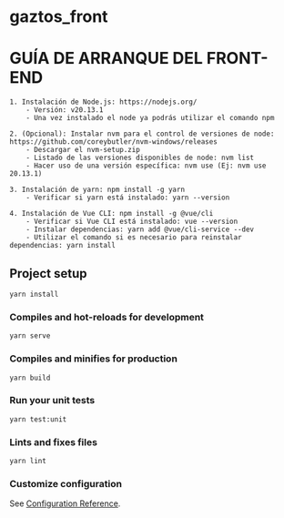 # gaztos_front

# GUÍA DE ARRANQUE DEL FRONT-END
```
1. Instalación de Node.js: https://nodejs.org/ 
    - Versión: v20.13.1
    - Una vez instalado el node ya podrás utilizar el comando npm

2. (Opcional): Instalar nvm para el control de versiones de node: https://github.com/coreybutler/nvm-windows/releases 
    - Descargar el nvm-setup.zip
    - Listado de las versiones disponibles de node: nvm list
    - Hacer uso de una versión específica: nvm use (Ej: nvm use 20.13.1)

3. Instalación de yarn: npm install -g yarn
    - Verificar si yarn está instalado: yarn --version

4. Instalación de Vue CLI: npm install -g @vue/cli
    - Verificar si Vue CLI está instalado: vue --version
    - Instalar dependencias: yarn add @vue/cli-service --dev
    - Utilizar el comando si es necesario para reinstalar dependencias: yarn install
```

## Project setup
```
yarn install
```

### Compiles and hot-reloads for development
```
yarn serve
```

### Compiles and minifies for production
```
yarn build
```

### Run your unit tests
```
yarn test:unit
```

### Lints and fixes files
```
yarn lint
```

### Customize configuration
See [Configuration Reference](https://cli.vuejs.org/config/).
